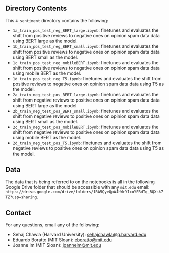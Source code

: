 ## Directory Contents

This `4_sentiment` directory contains the following:
* `1a_train_pos_test_neg_BERT_large.ipynb`: finetunes and evaluates the shift from positive reviews to negative ones on opinion spam data data using BERT large as the model.
* `1b_train_pos_test_neg_BERT_small.ipynb`: finetunes and evaluates the shift from positive reviews to negative ones on opinion spam data data using BERT small as the model.
* `1c_train_pos_test_neg_mobileBERT.ipynb`: finetunes and evaluates the shift from positive reviews to negative ones on opinion spam data data using mobile BERT as the model.
* `1d_train_pos_test_neg_T5.ipynb`: finetunes and evaluates the shift from positive reviews to negative ones on opinion spam data data using T5 as the model.
* `2a_train_neg_test_pos_BERT_large.ipynb`: finetunes and evaluates the shift from negative reviews to positive ones on opinion spam data data using BERT large as the model.
* `2b_train_neg_test_pos_BERT_small.ipynb`: finetunes and evaluates the shift from negative reviews to positive ones on opinion spam data data using BERT small as the model.
* `2c_train_neg_test_pos_mobileBERT.ipynb`: finetunes and evaluates the shift from negative reviews to positive ones on opinion spam data data using mobile BERT as the model.
* `2d_train_neg_test_pos_T5.ipynb`: finetunes and evaluates the shift from negative reviews to positive ones on opinion spam data data using T5 as the model.

## Data

The data that is being referred to on the notebooks is all in the following Google Drive folder that should be accessible with any `mit.edu` email: `https://drive.google.com/drive/folders/1RA5QyeQpAJhWrYIxoYFBdTq_RQXsk7TZ?usp=sharing`.

## Contact

For any questions, email any of the following:
* Sehaj Chawla (Harvard University): sehajchawla@g.harvard.edu
* Eduardo Boratto (MIT Sloan): eboratto@mit.edu
* Joanne Im (MIT Sloan): joanneim@mit.edu
